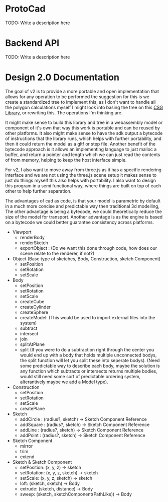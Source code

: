 # ProtoCad
TODO: Write a description here
# Backend API
TODO: Write a description here


# Design 2.0 Documentation
The goal of v2 is to provide a more portable and open implementation that allows for any operation to be performed the suggestion for this is we create a standardized tree to implement this, as I don't want to handle all the polygon calculations myself I might look into basing the tree on this [CSG Library](https://www.npmjs.com/package/csg), or rewriting this. The operations I'm thinking are.

It might make sense to build this library and tree in a webassembly model or component of it's own that way this work is portable and can be reused by other platforms. It also might make sense to have the sdk output a bytecode of instructions that the library runs, which helps with further portability, and then it could return the model as a gltf or step file. Another benefit of the bytecode approach is it allows an implementing language to just malloc a buffer, and return a pointer and length which we can just read the contents of from memory, helping to keep the host interface simple.

For v2, I also want to move away from three.js as it has a specific rendering interface and we are not using the three.js scene setup it makes sense to just do things myself this also helps with portability. I also want to design this program in a semi functional way, where things are built on top of each other to help further separation. 

The advantages of cad as code, is that your model is parametric by default in a much more concise and predictable way then traditional 3d modelling, The other advantage is being a bytecode, we could theoretically reduce the size of the model for transport. Another advantage is as the engine is based on a bytecode we could better guarantee consistency across platforms.

- Viewport
  - renderBody
  - renderSketch
  - exportObject : (Do we want this done through code, how does our scene relate to the renderer, if not?)
- Object (Base type of sketches, Body, Construction, sketch Component)
  - setPosition
  - setRotation
  - setScale
- Body
  - setPosition
  - setRotation
  - setScale
  - createCube
  - createCylinder
  - createSphere
  - createModel: (This would be used to import external files into the system)
  - subtract
  - intersect
  - join
  - splitAtPlane
  - split (If you were to do a subtraction right through the center you would end up with a body that holds multiple unconnected bodys, the split function will let you split these into seperate bodys). (Need some predictable way to describe each body, maybe the solution is any function which subtracts or intersects returns multiple bodies, would still need some sort of predictable ordering system, alterantively maybe we add a Model type).
- Construction
  - setPosition
  - setRotation
  - setScale
  - createPlane
- Sketch
  - addCircle : (radius?, sketch) -> Sketch Component Reference
  - addSquare : (radius?, sketch) -> Sketch Component Reference
  - addLine : (radius?, sketch) -> Sketch Component Reference
  - addPoint : (radius?, sketch) -> Sketch Component Reference
- Sketch Component
  - mirror
  - trim
  - extend
- Sketch & Sketch Component
  - setPosition: (x, y, z) -> sketch
  - setRotation: (x, y, z, sketch) -> sketch
  - setScale: (x, y, z, sketch) -> sketch
  - loft: (sketch, sketch) -> Body
  - extrude: (sketch, distance) -> Body
  - sweep: (sketch, sketchComponent(PathLike)) -> Body